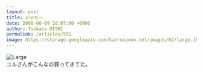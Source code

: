 ```yaml
---
layout: post
title: にゃもー
date: 2008-08-09 18:07:00 +0900
author: Tsukasa OISHI
permalink: /articles/551
image: https://storage.googleapis.com/kaeruspoon.net/images/62/large.JPG?1300875994
---
```



![Large](https://storage.googleapis.com/kaeruspoon.net/images/62/large.JPG?1300875994)  
ユルさんがこんなの買ってきてた。  

